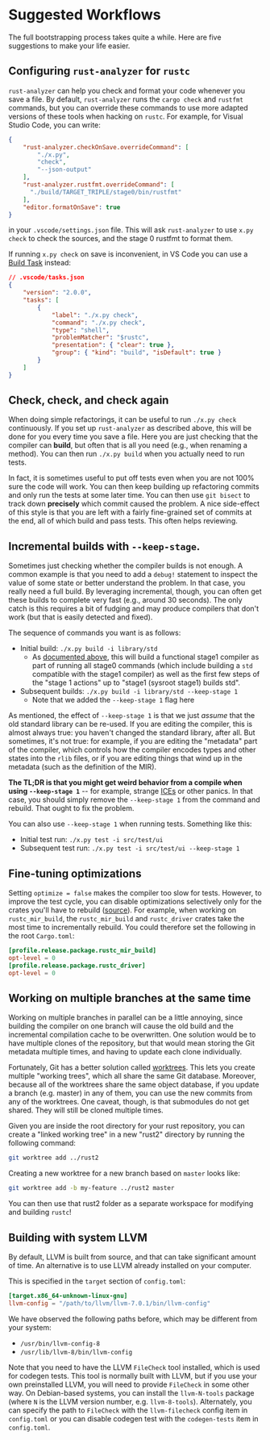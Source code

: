 # Suggested Workflows

The full bootstrapping process takes quite a while. Here are five suggestions
to make your life easier.

## Configuring `rust-analyzer` for `rustc`

`rust-analyzer` can help you check and format your code whenever you save
a file. By default, `rust-analyzer` runs the `cargo check` and `rustfmt`
commands, but you can override these commands to use more adapted versions
of these tools when hacking on `rustc`. For example, for Visual Studio Code,
you can write:

```JSON
{
    "rust-analyzer.checkOnSave.overrideCommand": [
        "./x.py",
        "check",
        "--json-output"
    ],
    "rust-analyzer.rustfmt.overrideCommand": [
      "./build/TARGET_TRIPLE/stage0/bin/rustfmt"
    ],
    "editor.formatOnSave": true
}
```

in your `.vscode/settings.json` file. This will ask `rust-analyzer` to use
`x.py check` to check the sources, and the stage 0 rustfmt to format them.

If running `x.py check` on save is inconvenient, in VS Code you can use a [Build
Task] instead:

```JSON
// .vscode/tasks.json
{
    "version": "2.0.0",
    "tasks": [
        {
            "label": "./x.py check",
            "command": "./x.py check",
            "type": "shell",
            "problemMatcher": "$rustc",
            "presentation": { "clear": true },
            "group": { "kind": "build", "isDefault": true }
        }
    ]
}
```

[Build Task]: https://code.visualstudio.com/docs/editor/tasks

## Check, check, and check again

When doing simple refactorings, it can be useful to run `./x.py check`
continuously. If you set up `rust-analyzer` as described above, this will
be done for you every time you save a file. Here you are just checking that
the compiler can **build**, but often that is all you need (e.g., when renaming a
method). You can then run `./x.py build` when you actually need to
run tests.

In fact, it is sometimes useful to put off tests even when you are not
100% sure the code will work. You can then keep building up
refactoring commits and only run the tests at some later time. You can
then use `git bisect` to track down **precisely** which commit caused
the problem. A nice side-effect of this style is that you are left
with a fairly fine-grained set of commits at the end, all of which
build and pass tests. This often helps reviewing.

## Incremental builds with `--keep-stage`.

Sometimes just checking
whether the compiler builds is not enough. A common example is that
you need to add a `debug!` statement to inspect the value of some
state or better understand the problem. In that case, you really need
a full build.  By leveraging incremental, though, you can often get
these builds to complete very fast (e.g., around 30 seconds). The only
catch is this requires a bit of fudging and may produce compilers that
don't work (but that is easily detected and fixed).

The sequence of commands you want is as follows:

- Initial build: `./x.py build -i library/std`
  - As [documented above](#command), this will build a functional
    stage1 compiler as part of running all stage0 commands (which include
    building a `std` compatible with the stage1 compiler) as well as the
    first few steps of the "stage 1 actions" up to "stage1 (sysroot stage1)
    builds std".
- Subsequent builds: `./x.py build -i library/std --keep-stage 1`
  - Note that we added the `--keep-stage 1` flag here

As mentioned, the effect of `--keep-stage 1` is that we just *assume* that the
old standard library can be re-used. If you are editing the compiler, this
is almost always true: you haven't changed the standard library, after
all.  But sometimes, it's not true: for example, if you are editing
the "metadata" part of the compiler, which controls how the compiler
encodes types and other states into the `rlib` files, or if you are
editing things that wind up in the metadata (such as the definition of
the MIR).

**The TL;DR is that you might get weird behavior from a compile when
using `--keep-stage 1`** -- for example, strange
[ICEs](../appendix/glossary.html#ice) or other panics. In that case, you
should simply remove the `--keep-stage 1` from the command and
rebuild.  That ought to fix the problem.

You can also use `--keep-stage 1` when running tests. Something like this:

- Initial test run: `./x.py test -i src/test/ui`
- Subsequent test run: `./x.py test -i src/test/ui --keep-stage 1`

## Fine-tuning optimizations

Setting `optimize = false` makes the compiler too slow for tests. However, to
improve the test cycle, you can disable optimizations selectively only for the
crates you'll have to rebuild
([source](https://rust-lang.zulipchat.com/#narrow/stream/131828-t-compiler/topic/incremental.20compilation.20question/near/202712165)).
For example, when working on `rustc_mir_build`, the `rustc_mir_build` and
`rustc_driver` crates take the most time to incrementally rebuild. You could
therefore set the following in the root `Cargo.toml`:
```toml
[profile.release.package.rustc_mir_build]
opt-level = 0
[profile.release.package.rustc_driver]
opt-level = 0
```

## Working on multiple branches at the same time

Working on multiple branches in parallel can be a little annoying, since
building the compiler on one branch will cause the old build and the
incremental compilation cache to be overwritten. One solution would be
to have multiple clones of the repository, but that would mean storing the
Git metadata multiple times, and having to update each clone individually.

Fortunately, Git has a better solution called [worktrees]. This lets you
create multiple "working trees", which all share the same Git database.
Moreover, because all of the worktrees share the same object database,
if you update a branch (e.g. master) in any of them, you can use the new
commits from any of the worktrees. One caveat, though, is that submodules
do not get shared. They will still be cloned multiple times.

[worktrees]: https://git-scm.com/docs/git-worktree

Given you are inside the root directory for your rust repository, you can
create a "linked working tree" in a new "rust2" directory by running
the following command:

```bash
git worktree add ../rust2
```

Creating a new worktree for a new branch based on `master` looks like:

```bash
git worktree add -b my-feature ../rust2 master
```

You can then use that rust2 folder as a separate workspace for modifying
and building `rustc`!

## Building with system LLVM

By default, LLVM is built from source, and that can take significant amount of
time.  An alternative is to use LLVM already installed on your computer.

This is specified in the `target` section of `config.toml`:

```toml
[target.x86_64-unknown-linux-gnu]
llvm-config = "/path/to/llvm/llvm-7.0.1/bin/llvm-config"
```

We have observed the following paths before, which may be different from your system:

- `/usr/bin/llvm-config-8`
- `/usr/lib/llvm-8/bin/llvm-config`

Note that you need to have the LLVM `FileCheck` tool installed, which is used
for codegen tests. This tool is normally built with LLVM, but if you use your
own preinstalled LLVM, you will need to provide `FileCheck` in some other way.
On Debian-based systems, you can install the `llvm-N-tools` package (where `N`
is the LLVM version number, e.g. `llvm-8-tools`).  Alternately, you can specify
the path to `FileCheck` with the `llvm-filecheck` config item in `config.toml`
or you can disable codegen test with the `codegen-tests` item in `config.toml`.
